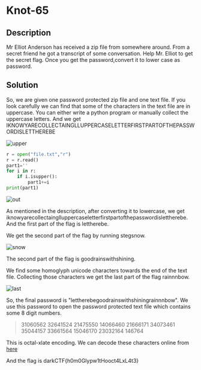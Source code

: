 # Knot-65

## Description

Mr Elliot Anderson has received a zip file from somewhere around. From a secret friend he got a transcript of some conversation. Help Mr. Elliot to get the secret flag. Once you get the password,convert it to lower case as password.

## Solution

So, we are given one password protected zip file and one text file. If you look carefully we can find that some of the characters in the text file are in uppercase. You can either write a python program or manually collect the uppercase letters. And we get IKNOWYARECOLLECTAINGLLUPPERCASELETTERFIRSTPARTOFTHEPASSWORDISLETTHEREBE

![upper](https://github.com/ksridevi2908/CTF-Write-ups/blob/master/docs/forensics/DarkCTF/Asset/1.png)

``` python
r = open("file.txt","r")
r = r.read()
part1=''
for i in r:
	if i.isupper():
		part1+=i
print(part1) 
```
![out](https://github.com/ksridevi2908/CTF-Write-ups/blob/master/docs/forensics/DarkCTF/Asset/2.png)

As mentioned in the description, after converting it to lowercase, we get iknowyarecollectainglluppercaseletterfirstpartofthepasswordislettherebe. And the first part of the flag is lettherebe.

We get the second part of the flag by running stegsnow. 

![snow](https://github.com/ksridevi2908/CTF-Write-ups/blob/master/docs/forensics/DarkCTF/Asset/3.png)

The second part of the flag is goodrainswithshining.

We find some homoglyph unicode characters towards the end of the text file. Collecting those characters we get the last part of the flag rainnnbow. 

![last](https://github.com/ksridevi2908/CTF-Write-ups/blob/master/docs/forensics/DarkCTF/Asset/4.png)

So, the final password is "lettherebegoodrainswithshiningrainnnbow". We use this password to open the password protected text file which contains some 8 digit numbers.

> 31060562 32641524 21475550 14066460 21666171 34073461 35044157 33661564 15046170 23032164 146764

This is octal-xlate encoding. We can decode these characters online from [here](https://www.paulschou.com/tools/xlate/)

And the flag is darkCTF{h0m0Glypw1tHooct4LxL4t3}



